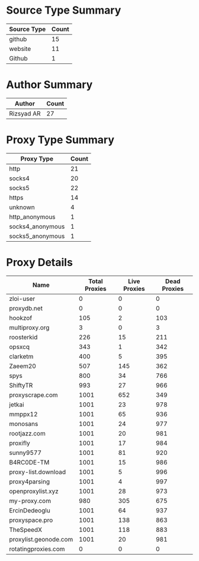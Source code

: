 # Source Type Summary

| Source Type | Count |
|-------------|-------|
| github | 15 |
| website | 11 |
| Github | 1 |


# Author Summary

| Author | Count |
|--------|-------|
| Rizsyad AR | 27 |


# Proxy Type Summary

| Proxy Type | Count |
|------------|-------|
| http | 21 |
| socks4 | 20 |
| socks5 | 22 |
| https | 14 |
| unknown | 4 |
| http_anonymous | 1 |
| socks4_anonymous | 1 |
| socks5_anonymous | 1 |


# Proxy Details

| Name | Total Proxies | Live Proxies | Dead Proxies |
|------|---------------|--------------|---------------|
| zloi-user | 0 | 0 | 0 |
| proxydb.net | 0 | 0 | 0 |
| hookzof | 105 | 2 | 103 |
| multiproxy.org | 3 | 0 | 3 |
| roosterkid | 226 | 15 | 211 |
| opsxcq | 343 | 1 | 342 |
| clarketm | 400 | 5 | 395 |
| Zaeem20 | 507 | 145 | 362 |
| spys | 800 | 34 | 766 |
| ShiftyTR | 993 | 27 | 966 |
| proxyscrape.com | 1001 | 652 | 349 |
| jetkai | 1001 | 23 | 978 |
| mmppx12 | 1001 | 65 | 936 |
| monosans | 1001 | 24 | 977 |
| rootjazz.com | 1001 | 20 | 981 |
| proxifly | 1001 | 17 | 984 |
| sunny9577 | 1001 | 81 | 920 |
| B4RC0DE-TM | 1001 | 15 | 986 |
| proxy-list.download | 1001 | 5 | 996 |
| proxy4parsing | 1001 | 4 | 997 |
| openproxylist.xyz | 1001 | 28 | 973 |
| my-proxy.com | 980 | 305 | 675 |
| ErcinDedeoglu | 1001 | 64 | 937 |
| proxyspace.pro | 1001 | 138 | 863 |
| TheSpeedX | 1001 | 118 | 883 |
| proxylist.geonode.com | 1001 | 20 | 981 |
| rotatingproxies.com | 0 | 0 | 0 |
